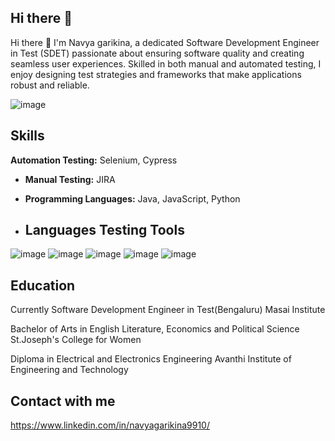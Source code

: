 ## Hi there 👋

Hi there :wave: I'm Navya garikina, a dedicated Software Development Engineer in Test (SDET) passionate about ensuring software quality and creating seamless user experiences. Skilled in both manual and automated testing, I enjoy designing test strategies and frameworks that make applications robust and reliable.

![image](https://github.com/user-attachments/assets/6c586d33-4f94-4c61-aa3c-04b404aa12d0)

<!--
**gnavya10/gnavya10** is a ✨ _special_ ✨ repository because its `README.md` (this file) appears on your GitHub profile.

Here are some ideas to get you started:

- 🔭 I’m currently working on Selenium
- 🌱 I’m currently learning Selenium
- 👯 I’m looking to collaborate on ...
- 🤔 I’m looking for help with ...
- 💬 Ask me about Selenium|Cypress|Java|Java Script|Python 
- 📫 How to reach me: https://www.linkedin.com/in/navyagarikina9910/ | garikinanavya10@gmail.com
- 😄 Pronouns: ...
- ⚡ Fun fact: ...
-->
## Skills
**Automation Testing:** Selenium, Cypress
- **Manual Testing:**  JIRA
- **Programming Languages:** Java, JavaScript, Python

- ## Languages Testing Tools
![image](https://github.com/user-attachments/assets/3b6f6bc7-e530-4a68-a745-a9742fbfd371)  ![image](https://github.com/user-attachments/assets/dff8fb5a-5a29-46a8-ba3a-3b73853bfdcc) ![image](https://github.com/user-attachments/assets/fb6110b3-0a07-42e4-8663-7a2f8636a255) ![image](https://github.com/user-attachments/assets/6890cee6-2039-4a1c-ac17-bc20ed54cc55) ![image](https://github.com/user-attachments/assets/b569a80a-a210-434c-b5a5-1c00bd4bd21a)

## Education
Currently Software Development Engineer in Test(Bengaluru)
Masai Institute 

Bachelor of Arts in English Literature, Economics and Political Science
St.Joseph's College for Women

Diploma in Electrical and Electronics Engineering
Avanthi Institute of Engineering and Technology

## Contact with me
https://www.linkedin.com/in/navyagarikina9910/










